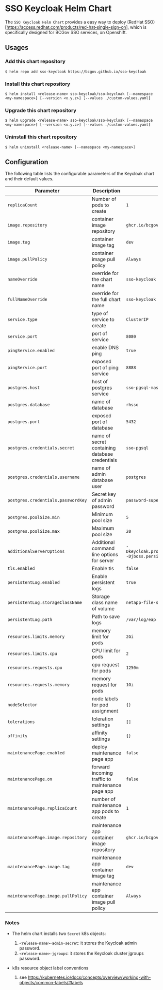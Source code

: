 # SSO Keycloak Helm Chart

The `SSO Keycloak Helm Chart` provides a easy way to deploy (RedHat SSO)[https://access.redhat.com/products/red-hat-single-sign-on], which is specifically designed for BCGov SSO services, on Openshift.

## Usages

### Add this chart repository

```console
$ helm repo add sso-keycloak https://bcgov.github.io/sso-keycloak
```

### Install this chart repository

```console
$ helm install <release-name> sso-keycloak/sso-keycloak [--namespace <my-namespace>] [--version <x.y.z>] [--values ./custom-values.yaml]
```

### Upgrade this chart repository

```console
$ helm upgrade <release-name> sso-keycloak/sso-keycloak [--namespace <my-namespace>] [--version <x.y.z>] [--values ./custom-values.yaml]
```

### Uninstall this chart repository

```console
$ helm uninstall <release-name> [--namespace <my-namespace>]
```

## Configuration

The following table lists the configurable parameters of the Keycloak chart and their default values.

| Parameter                          | Description                                      | Default                                                                                    |
| ---------------------------------- | ------------------------------------------------ | ------------------------------------------------------------------------------------------ |
| `replicaCount`                     | Number of pods to create                         | `1`                                                                                        |
| `image.repository`                 | container image repository                       | `ghcr.io/bcgov/sso`                                                                        |
| `image.tag`                        | container image tag                              | `dev`                                                                                      |
| `image.pullPolicy`                 | container image pull policy                      | `Always`                                                                                   |
| `nameOverride`                     | override for the chart name                      | `sso-keycloak`                                                                             |
| `fullNameOverride`                 | override for the full chart name                 | `sso-keycloak`                                                                             |
| `service.type`                     | type of service to create                        | `ClusterIP`                                                                                |
| `service.port`                     | port of service                                  | `8080`                                                                                     |
| `pingService.enabled`              | enable DNS ping                                  | `true`                                                                                     |
| `pingService.port`                 | exposed port of ping service                     | `8888`                                                                                     |
| `postgres.host`                    | host of postgres service                         | `sso-pgsql-master`                                                                         |
| `postgres.database`                | name of database                                 | `rhsso`                                                                                    |
| `postgres.port`                    | exposed port of database                         | `5432`                                                                                     |
| `postgres.credentials.secret`      | name of secret containing database credentials   | `sso-pgsql`                                                                                |
| `postgres.credentials.username`    | name of admin database user                      | `postgres`                                                                                 |
| `postgres.credentials.passwordKey` | Secret key of admin password                     | `password-superuser`                                                                       |
| `postgres.poolSize.min`            | Minimum pool size                                | `5`                                                                                        |
| `postgres.poolSize.max`            | Maximum pool size                                | `20`                                                                                       |
| `additionalServerOptions`          | Additional command line options for server       | `-Dkeycloak.profile.feature.authorization=enabled -Djboss.persistent.log.dir=/var/log/eap` |
| `tls.enabled`                      | Enable tls                                       | `false`                                                                                    |
| `persistentLog.enabled`            | Enable persistent logs                           | `true`                                                                                     |
| `persistentLog.storageClassName`   | Storage class name of volume                     | `netapp-file-standard`                                                                     |
| `persistentLog.path`               | Path to save logs                                | `/var/log/eap`                                                                             |
| `resources.limits.memory`          | memory limit for pods                            | `2Gi`                                                                                      |
| `resources.limits.cpu`             | CPU limit for pods                               | `2`                                                                                        |
| `resources.requests.cpu`           | cpu request for pods                             | `1250m`                                                                                    |
| `resources.requests.memory`        | memory request for pods                          | `1Gi`                                                                                      |
| `nodeSelector`                     | node labels for pod assignment                   | `{}`                                                                                       |
| `tolerations`                      | toleration settings                              | `[]`                                                                                       |
| `affinity`                         | affinity settings                                | `{}`                                                                                       |
| `maintenancePage.enabled`          | deploy maintenance page app                      | `false`                                                                                    |
| `maintenancePage.on`               | forward incoming traffic to maintenance page app | `false`                                                                                    |
| `maintenancePage.replicaCount`     | number of maintenance app pods to create         | `1`                                                                                        |
| `maintenancePage.image.repository` | maintenance app container image repository       | `ghcr.io/bcgov/sso-maintenance`                                                            |
| `maintenancePage.image.tag`        | maintenance app container image tag              | `dev`                                                                                      |
| `maintenancePage.image.pullPolicy` | maintenance app container image pull policy      | `Always`                                                                                   |

### Notes

- The helm chart installs two `Secret` k8s objects:

  1. `<release-name>-admin-secret`: it stores the Keycloak admin password.
  1. `<release-name>-jgroups`: it stores the Keycloak cluster jgroups password.

- k8s resource object label conventions
  1. see https://kubernetes.io/docs/concepts/overview/working-with-objects/common-labels/#labels
